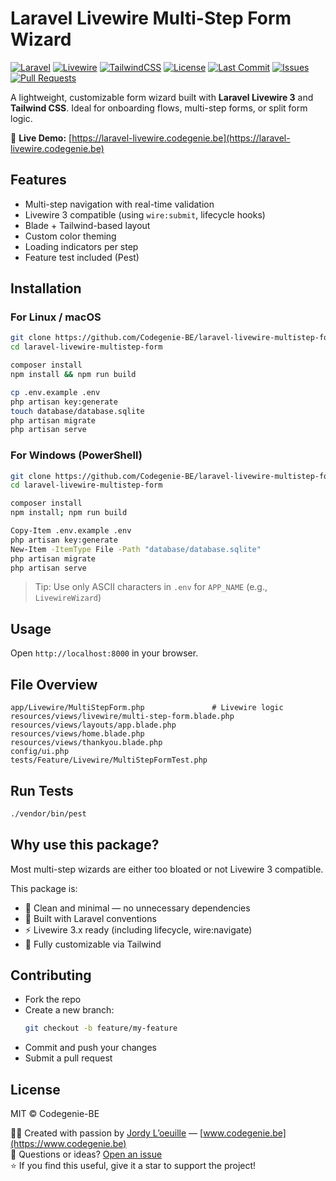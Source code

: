 # Laravel Livewire Multi-Step Form Wizard
<!--
Laravel Livewire form wizard, multi-step form wizard, laravel multi step form, livewire wizard component, laravel blade wizard, tailwindcss laravel form
-->

[![Laravel](https://img.shields.io/badge/Laravel-12.x-red?logo=laravel)](https://laravel.com)
[![Livewire](https://img.shields.io/badge/Livewire-3.6-blueviolet)](https://livewire.laravel.com)
[![TailwindCSS](https://img.shields.io/badge/TailwindCSS-3.4.x-38bdf8?logo=tailwindcss)](https://tailwindcss.com)
[![License](https://img.shields.io/github/license/Codegenie-BE/laravel-livewire-multistep-form)](LICENSE)
[![Last Commit](https://img.shields.io/github/last-commit/Codegenie-BE/laravel-livewire-multistep-form)](https://github.com/Codegenie-BE/laravel-livewire-multistep-form/commits/main)
[![Issues](https://img.shields.io/github/issues/Codegenie-BE/laravel-livewire-multistep-form)](https://github.com/Codegenie-BE/laravel-livewire-multistep-form/issues)
[![Pull Requests](https://img.shields.io/github/issues-pr/Codegenie-BE/laravel-livewire-multistep-form)](https://github.com/Codegenie-BE/laravel-livewire-multistep-form/pulls)

A lightweight, customizable form wizard built with **Laravel Livewire 3** and **Tailwind CSS**. Ideal for onboarding flows, multi-step forms, or split form logic.

🚀 **Live Demo:** [https://laravel-livewire.codegenie.be](https://laravel-livewire.codegenie.be)

## Features

- Multi-step navigation with real-time validation
- Livewire 3 compatible (using `wire:submit`, lifecycle hooks)
- Blade + Tailwind-based layout
- Custom color theming
- Loading indicators per step
- Feature test included (Pest)

## Installation

### For Linux / macOS

```bash
git clone https://github.com/Codegenie-BE/laravel-livewire-multistep-form.git
cd laravel-livewire-multistep-form

composer install
npm install && npm run build

cp .env.example .env
php artisan key:generate
touch database/database.sqlite
php artisan migrate
php artisan serve
```
### For Windows (PowerShell)
```bash
git clone https://github.com/Codegenie-BE/laravel-livewire-multistep-form.git
cd laravel-livewire-multistep-form

composer install
npm install; npm run build

Copy-Item .env.example .env
php artisan key:generate
New-Item -ItemType File -Path "database/database.sqlite"
php artisan migrate
php artisan serve
```

> Tip: Use only ASCII characters in `.env` for `APP_NAME` (e.g., `LivewireWizard`)

## Usage

Open `http://localhost:8000` in your browser.

## File Overview

```
app/Livewire/MultiStepForm.php               # Livewire logic
resources/views/livewire/multi-step-form.blade.php
resources/views/layouts/app.blade.php
resources/views/home.blade.php
resources/views/thankyou.blade.php
config/ui.php
tests/Feature/Livewire/MultiStepFormTest.php
```

## Run Tests

```bash
./vendor/bin/pest
```

## Why use this package?

Most multi-step wizards are either too bloated or not Livewire 3 compatible.

This package is:
- 🧼 Clean and minimal — no unnecessary dependencies
- 🧠 Built with Laravel conventions
- ⚡ Livewire 3.x ready (including lifecycle, wire:navigate)
- 🎨 Fully customizable via Tailwind

## Contributing

- Fork the repo
- Create a new branch:
  ```bash
  git checkout -b feature/my-feature
  ```
- Commit and push your changes
- Submit a pull request

## License

MIT © Codegenie-BE

🧙‍♂️ Created with passion by [Jordy L’oeuille](https://github.com/Codegenie-BE) — [www.codegenie.be](https://www.codegenie.be)  
💬 Questions or ideas? [Open an issue](https://github.com/Codegenie-BE/laravel-livewire-multistep-form/issues)  
⭐ If you find this useful, give it a star to support the project!